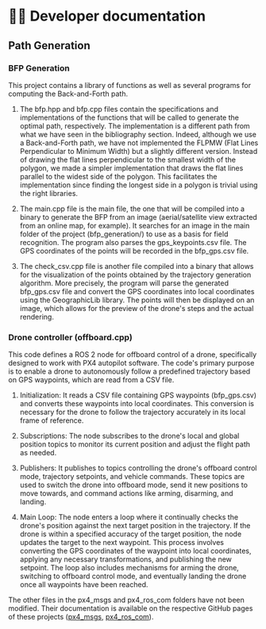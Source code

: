 # 👨‍💻 Developer documentation

## Path Generation

### BFP Generation
This project contains a library of functions as well as several programs for computing the Back-and-Forth path.

1. The bfp.hpp and bfp.cpp files contain the specifications and implementations of the functions that will be called to generate the optimal path, respectively. The implementation is a different path from what we have seen in the bibliography section. Indeed, although we use a Back-and-Forth path, we have not implemented the FLPMW (Flat Lines Perpendicular to Minimum Width) but a slightly different version. Instead of drawing the flat lines perpendicular to the smallest width of the polygon, we made a simpler implementation that draws the flat lines parallel to the widest side of the polygon. This facilitates the implementation since finding the longest side in a polygon is trivial using the right libraries.

2. The main.cpp file is the main file, the one that will be compiled into a binary to generate the BFP from an image (aerial/satellite view extracted from an online map, for example). It searches for an image in the main folder of the project (bfp_generation/) to use as a basis for field recognition. The program also parses the gps_keypoints.csv file. The GPS coordinates of the points will be recorded in the bfp_gps.csv file.

3. The check_csv.cpp file is another file compiled into a binary that allows for the visualization of the points obtained by the trajectory generation algorithm. More precisely, the program will parse the generated bfp_gps.csv file and convert the GPS coordinates into local coordinates using the GeographicLib library. The points will then be displayed on an image, which allows for the preview of the drone's steps and the actual rendering.

### Drone controller (offboard.cpp)

This code defines a ROS 2 node for offboard control of a drone, specifically designed to work with PX4 autopilot software. The code's primary purpose is to enable a drone to autonomously follow a predefined trajectory based on GPS waypoints, which are read from a CSV file.

1. Initialization: It reads a CSV file containing GPS waypoints (bfp_gps.csv) and converts these waypoints into local coordinates. This conversion is necessary for the drone to follow the trajectory accurately in its local frame of reference.

2. Subscriptions: The node subscribes to the drone's local and global position topics to monitor its current position and adjust the flight path as needed.

3. Publishers: It publishes to topics controlling the drone's offboard control mode, trajectory setpoints, and vehicle commands. These topics are used to switch the drone into offboard mode, send it new positions to move towards, and command actions like arming, disarming, and landing.

4. Main Loop: The node enters a loop where it continually checks the drone's position against the next target position in the trajectory. If the drone is within a specified accuracy of the target position, the node updates the target to the next waypoint. This process involves converting the GPS coordinates of the waypoint into local coordinates, applying any necessary transformations, and publishing the new setpoint. The loop also includes mechanisms for arming the drone, switching to offboard control mode, and eventually landing the drone once all waypoints have been reached.

The other files in the px4_msgs and px4_ros_com folders have not been modified. Their documentation is available on the respective GitHub pages of these projects ([px4_msgs](https://github.com/PX4/px4_msgs), [px4_ros_com](https://github.com/PX4/px4_ros_com)).
